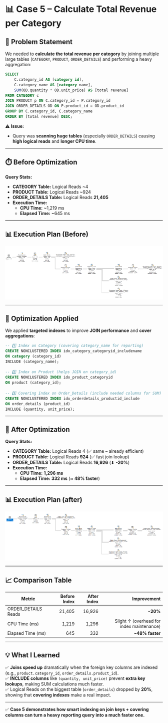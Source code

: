 # 📊 Case 5 – Calculate Total Revenue per Category

## 📌 Problem Statement
We needed to **calculate the total revenue per category** by joining multiple large tables (`CATEGORY`, `PRODUCT`, `ORDER_DETAILS`) and performing a heavy aggregation:  

```sql
SELECT
    C.category_id AS [category id],
    C.category_name AS [category name],
    SUM(OD.quantity * OD.unit_price) AS [total revenue]
FROM CATEGORY c
JOIN PRODUCT p ON C.category_id = P.category_id
JOIN ORDER_DETAILS OD ON P.product_id = OD.product_id
GROUP BY C.category_id, C.category_name
ORDER BY [total revenue] DESC;
```

⚠️ **Issue:**  
- Query was **scanning huge tables** (especially `ORDER_DETAILS`) causing **high logical reads** and **longer CPU time**.

---

## ⏱️ Before Optimization
**Query Stats:**
- **CATEGORY Table:** Logical Reads ~4
- **PRODUCT Table:** Logical Reads ~924
- **ORDER_DETAILS Table:** Logical Reads **21,405**
- **Execution Time:**  
  - **CPU Time:** ~1,219 ms  
  - **Elapsed Time:** ~645 ms  

---

## 📊 Execution Plan (Before)

![case 5 execution plan before](../screenshots/case-5-before.png)

---
## 🔧 Optimization Applied
We applied **targeted indexes** to improve **JOIN performance** and **cover aggregations**:

```sql
-- 1️⃣ Index on Category (covering category_name for reporting)
CREATE NONCLUSTERED INDEX idx_category_categoryid_includename
ON category (category_id)
INCLUDE (category_name);

-- 2️⃣ Index on Product (helps JOIN on category_id)
CREATE NONCLUSTERED INDEX idx_product_categoryid
ON product (category_id);

-- 3️⃣ Covering Index on Order_Details (include needed columns for SUM)
CREATE NONCLUSTERED INDEX idx_orderdetails_productid_include
ON order_details (product_id)
INCLUDE (quantity, unit_price);

```

---

## 🚀 After Optimization
**Query Stats:**
- **CATEGORY Table:** Logical Reads 4 (✅ same – already efficient)
- **PRODUCT Table:** Logical Reads **924** (✅ fast join lookup)
- **ORDER_DETAILS Table:** Logical Reads **16,926** (⬇ **-20%**)
- **Execution Time:**
  - **CPU Time:** **1,296 ms**
  - **Elapsed Time:** **332 ms** (≈ **48% faster**)

---

## 📊 Execution Plan (after)

![case 5 execution plan after](../screenshots/case-5-after.png)

---
## 📈 Comparison Table

| Metric                | Before Index | After Index | Improvement |
| --------------------- | -----------: | ----------: | ----------: |
| ORDER_DETAILS Reads   | 21,405       | 16,926      | **-20%**    |
| CPU Time (ms)         | 1,219        | 1,296       | Slight ↑ (overhead for index maintenance) |
| Elapsed Time (ms)     | 645          | 332         | **~48% faster** |

---

## 💡 What I Learned
✅ **Joins speed up** dramatically when the foreign key columns are indexed (e.g., `product.category_id`, `order_details.product_id`).  
✅ **INCLUDE columns** like `(quantity, unit_price)` prevent **extra key lookups**, making SUM calculations much faster.  
✅ Logical Reads on the biggest table (`order_details`) dropped by **20%**, showing that **covering indexes** make a real impact.  

---

✅ **Case 5 demonstrates how smart indexing on join keys + covering columns can turn a heavy reporting query into a much faster one.**